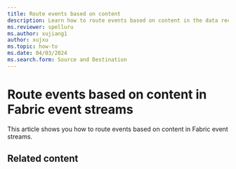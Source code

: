 ```yaml
---
title: Route events based on content
description: Learn how to route events based on content in the data received from a source in a Fabric eventstream. 
ms.reviewer: spelluru
ms.author: xujiang1
author: xujxu
ms.topic: how-to
ms.date: 04/03/2024
ms.search.form: Source and Destination
---
```


# Route events based on content in Fabric event streams
This article shows you how to route events based on content in Fabric event streams. 


## Related content

